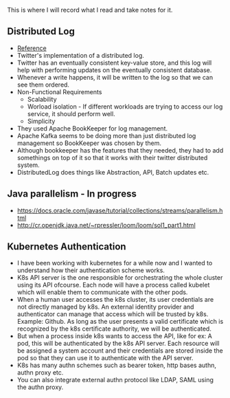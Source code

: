 This is where I will record what I read and take notes for it.

## Distributed Log
* [Reference](https://blog.twitter.com/engineering/en_us/topics/infrastructure/2015/building-distributedlog-twitter-s-high-performance-replicated-log-servic.html)
* Twitter's implementation of a distributed log.
* Twitter has an eventually consistent key-value store, and this log will help with performing updates on the eventually consistent database. 
* Whenever a write happens, it will be written to the log so that we can see them ordered.
* Non-Functional Requirements
  * Scalability
  * Worload isolation - If different workloads are trying to access our log service, it should perform well.
  * Simplicity
* They used Apache BookKeeper for log management.
* Apache Kafka seems to be doing more than just distributed log management so BookKeeper was chosen by them.
* Although bookkeeper has the features that they needed, they had to add somethings on top of it so that it works with their twitter distributed system.
* DistributedLog does things like Abstraction, API, Batch updates etc.

## Java parallelism - In progress
* https://docs.oracle.com/javase/tutorial/collections/streams/parallelism.html
* http://cr.openjdk.java.net/~rpressler/loom/loom/sol1_part1.html

## Kubernetes Authentication
* I have been working with kubernetes for a while now and I wanted to understand how their authentication scheme works. 
* K8s API server is the one responsible for orchestrating the whole cluster using its API ofcourse. Each node will have a process called kubelet which will enable them to communicate with the other pods.
* When a human user accesses the k8s cluster, its user credentials are not directly managed by k8s. An external identity provider and authenticator can manage that access which will be trusted by k8s. Example: Github. As long as the user presents a valid certificate which is recognized by the k8s certificate authority, we will be authenticated.
* But when a process inside k8s wants to access the API, like for ex: A pod, this will be authenticated by the k8s API server. Each resource will be assigned a system account and their credentials are stored inside the pod so that they can use it to authenticate with the API server.
* K8s has many authn schemes such as bearer token, http bases authn, authn proxy etc. 
* You can also integrate external authn protocol like LDAP, SAML using the authn proxy.

